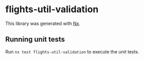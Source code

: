 # flights-util-validation

This library was generated with [Nx](https://nx.dev).

## Running unit tests

Run `nx test flights-util-validation` to execute the unit tests.
